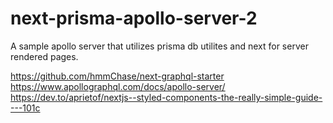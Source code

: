 # next-prisma-apollo-server-2

A sample apollo server that utilizes prisma db utilites and next for server rendered pages.

https://github.com/hmmChase/next-graphql-starter
https://www.apollographql.com/docs/apollo-server/
https://dev.to/aprietof/nextjs--styled-components-the-really-simple-guide----101c
